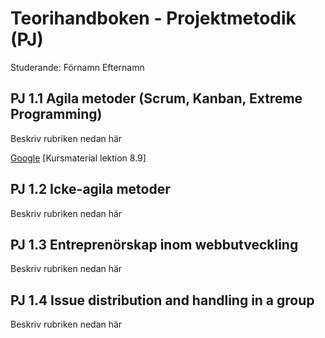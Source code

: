 # Teorihandboken - Projektmetodik (PJ)
Studerande: Förnamn Efternamn

## PJ 1.1 Agila metoder (Scrum, Kanban, Extreme Programming)
Beskriv rubriken nedan här

   [Google](URL)
   [Kursmaterial lektion 8.9]

## PJ 1.2 Icke-agila metoder
Beskriv rubriken nedan här

## PJ 1.3 Entreprenörskap inom webbutveckling
Beskriv rubriken nedan här

## PJ 1.4 Issue distribution and handling in a group
Beskriv rubriken nedan här
